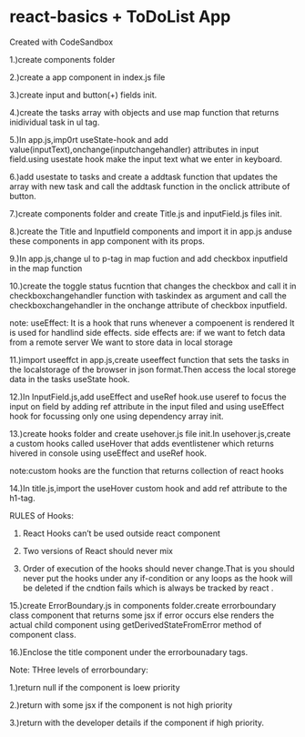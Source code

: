 # react-basics + ToDoList App

Created with CodeSandbox

1.)create components folder

2.)create a app component in index.js file

3.)create input and button(+) fields init.

4.)create the tasks array with objects and use map function that returns inidividual task in ul tag.

5.)In app.js,imp0rt useState-hook and add value(inputText),onchange(inputchangehandler) attributes in input field.using usestate hook make the input text what we enter in keyboard.

6.)add usestate to tasks and create a addtask function that updates the array with new task and call the addtask function in the onclick attribute of button.

7.)create components folder and create Title.js and inputField.js files init.

8.)create the Title and Inputfield components and import it in app.js anduse these components in app component with its props.

9.)In app.js,change ul to p-tag in map fuction and add checkbox inputfield in the map function

10.)create the toggle status fucntion that changes the checkbox and call it in checkboxchangehandler function with taskindex as argument and call the checkboxchangehandler in the onchange attribute of checkbox inputfield.

note:
useEffect:
It is a hook that runs whenever a compoenent is rendered
It is used for handlind side effects.
side effects are:
if we want to fetch data from a remote server
We want to store data in local storage

11.)import useeffct in app.js,create useeffect function that sets the tasks in the localstorage of the browser in json format.Then access the local storege data in the tasks useState hook.

12.)In InputField.js,add useEffect and useRef hook.use useref to focus the input on field by adding ref attribute in the input filed and using useEffect hook for focussing only one using dependency array init.

13.)create hooks folder and create usehover.js file init.In usehover.js,create a custom hooks called useHover that adds eventlistener which returns hivered in console using useEffect and useRef hook.

note:custom hooks are the function that returns collection of react hooks

14.)In title.js,import the useHover custom hook and add ref attribute to the h1-tag.

RULES of Hooks:

1. React Hooks can’t be used outside react component

2. Two versions of React should never mix

3. Order of execution of the hooks should never change.That is you should never put the hooks under any if-condition or any loops as the hook will be deleted if the cndtion fails which is always be tracked by react .

15.)create ErrorBoundary.js in components folder.create errorboundary class component that returns some jsx if error occurs else renders the actual child component using getDerivedStateFromError method of component class.

16.)Enclose the title component under the errorbounadary tags.

Note:
THree levels of errorboundary:

1.)return null if the component is loew priority

2.)return with some jsx if the component is not high priority

3.)return with the developer details if the component if high priority.
